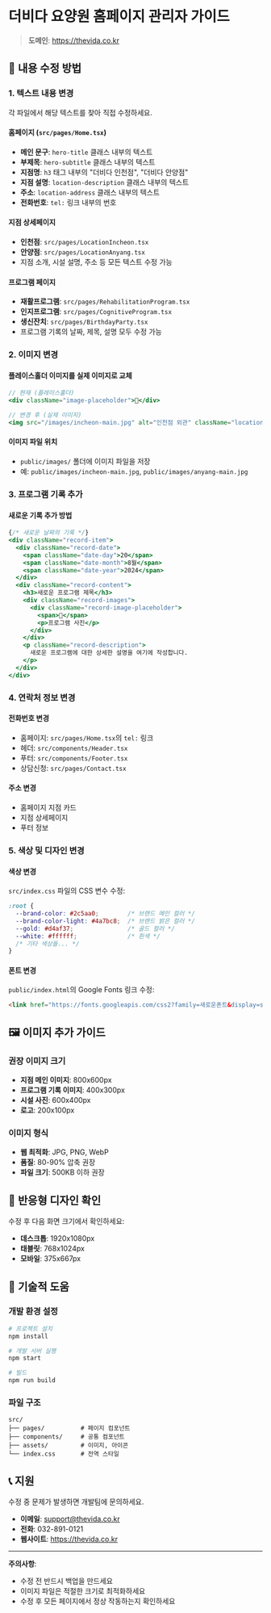 # 더비다 요양원 홈페이지 관리자 가이드

> **도메인**: https://thevida.co.kr

## 📝 내용 수정 방법

### 1. 텍스트 내용 변경
각 파일에서 해당 텍스트를 찾아 직접 수정하세요.

#### 홈페이지 (`src/pages/Home.tsx`)
- **메인 문구**: `hero-title` 클래스 내부의 텍스트
- **부제목**: `hero-subtitle` 클래스 내부의 텍스트
- **지점명**: `h3` 태그 내부의 "더비다 인천점", "더비다 안양점"
- **지점 설명**: `location-description` 클래스 내부의 텍스트
- **주소**: `location-address` 클래스 내부의 텍스트
- **전화번호**: `tel:` 링크 내부의 번호

#### 지점 상세페이지
- **인천점**: `src/pages/LocationIncheon.tsx`
- **안양점**: `src/pages/LocationAnyang.tsx`
- 지점 소개, 시설 설명, 주소 등 모든 텍스트 수정 가능

#### 프로그램 페이지
- **재활프로그램**: `src/pages/RehabilitationProgram.tsx`
- **인지프로그램**: `src/pages/CognitiveProgram.tsx`
- **생신잔치**: `src/pages/BirthdayParty.tsx`
- 프로그램 기록의 날짜, 제목, 설명 모두 수정 가능

### 2. 이미지 변경

#### 플레이스홀더 이미지를 실제 이미지로 교체
```jsx
// 현재 (플레이스홀더)
<div className="image-placeholder">🏥</div>

// 변경 후 (실제 이미지)
<img src="/images/incheon-main.jpg" alt="인천점 외관" className="location-image" />
```

#### 이미지 파일 위치
- `public/images/` 폴더에 이미지 파일을 저장
- 예: `public/images/incheon-main.jpg`, `public/images/anyang-main.jpg`

### 3. 프로그램 기록 추가

#### 새로운 기록 추가 방법
```jsx
{/* 새로운 날짜의 기록 */}
<div className="record-item">
  <div className="record-date">
    <span className="date-day">20</span>
    <span className="date-month">8월</span>
    <span className="date-year">2024</span>
  </div>
  <div className="record-content">
    <h3>새로운 프로그램 제목</h3>
    <div className="record-images">
      <div className="record-image-placeholder">
        <span>📸</span>
        <p>프로그램 사진</p>
      </div>
    </div>
    <p className="record-description">
      새로운 프로그램에 대한 상세한 설명을 여기에 작성합니다.
    </p>
  </div>
</div>
```

### 4. 연락처 정보 변경

#### 전화번호 변경
- 홈페이지: `src/pages/Home.tsx`의 `tel:` 링크
- 헤더: `src/components/Header.tsx`
- 푸터: `src/components/Footer.tsx`
- 상담신청: `src/pages/Contact.tsx`

#### 주소 변경
- 홈페이지 지점 카드
- 지점 상세페이지
- 푸터 정보

### 5. 색상 및 디자인 변경

#### 색상 변경
`src/index.css` 파일의 CSS 변수 수정:
```css
:root {
  --brand-color: #2c5aa0;        /* 브랜드 메인 컬러 */
  --brand-color-light: #4a7bc8;  /* 브랜드 밝은 컬러 */
  --gold: #d4af37;               /* 골드 컬러 */
  --white: #ffffff;              /* 흰색 */
  /* 기타 색상들... */
}
```

#### 폰트 변경
`public/index.html`의 Google Fonts 링크 수정:
```html
<link href="https://fonts.googleapis.com/css2?family=새로운폰트&display=swap" rel="stylesheet">
```

## 🖼️ 이미지 추가 가이드

### 권장 이미지 크기
- **지점 메인 이미지**: 800x600px
- **프로그램 기록 이미지**: 400x300px
- **시설 사진**: 600x400px
- **로고**: 200x100px

### 이미지 형식
- **웹 최적화**: JPG, PNG, WebP
- **품질**: 80-90% 압축 권장
- **파일 크기**: 500KB 이하 권장

## 📱 반응형 디자인 확인

수정 후 다음 화면 크기에서 확인하세요:
- **데스크톱**: 1920x1080px
- **태블릿**: 768x1024px
- **모바일**: 375x667px

## 🔧 기술적 도움

### 개발 환경 설정
```bash
# 프로젝트 설치
npm install

# 개발 서버 실행
npm start

# 빌드
npm run build
```

### 파일 구조
```
src/
├── pages/          # 페이지 컴포넌트
├── components/     # 공통 컴포넌트
├── assets/         # 이미지, 아이콘
└── index.css       # 전역 스타일
```

## 📞 지원

수정 중 문제가 발생하면 개발팀에 문의하세요.
- **이메일**: support@thevida.co.kr
- **전화**: 032-891-0121
- **웹사이트**: https://thevida.co.kr

---

**주의사항**: 
- 수정 전 반드시 백업을 만드세요
- 이미지 파일은 적절한 크기로 최적화하세요
- 수정 후 모든 페이지에서 정상 작동하는지 확인하세요





